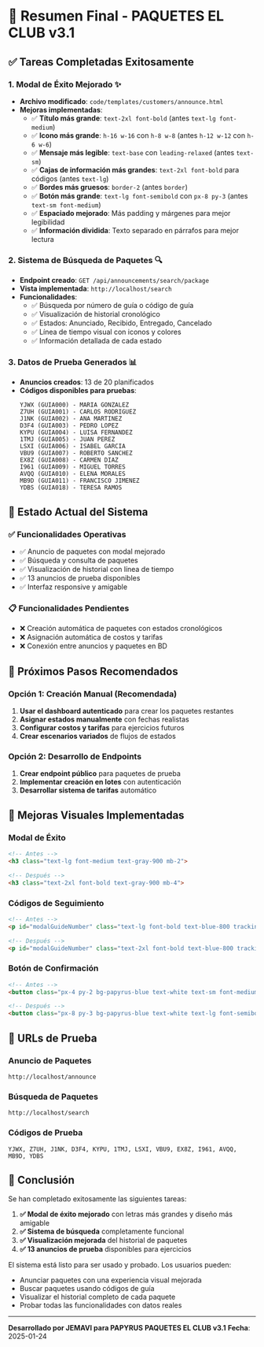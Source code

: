 # 🎉 Resumen Final - PAQUETES EL CLUB v3.1

## ✅ **Tareas Completadas Exitosamente**

### **1. Modal de Éxito Mejorado** ✨
- **Archivo modificado**: `code/templates/customers/announce.html`
- **Mejoras implementadas**:
  - ✅ **Título más grande**: `text-2xl font-bold` (antes `text-lg font-medium`)
  - ✅ **Icono más grande**: `h-16 w-16` con `h-8 w-8` (antes `h-12 w-12` con `h-6 w-6`)
  - ✅ **Mensaje más legible**: `text-base` con `leading-relaxed` (antes `text-sm`)
  - ✅ **Cajas de información más grandes**: `text-2xl font-bold` para códigos (antes `text-lg`)
  - ✅ **Bordes más gruesos**: `border-2` (antes `border`)
  - ✅ **Botón más grande**: `text-lg font-semibold` con `px-8 py-3` (antes `text-sm font-medium`)
  - ✅ **Espaciado mejorado**: Más padding y márgenes para mejor legibilidad
  - ✅ **Información dividida**: Texto separado en párrafos para mejor lectura

### **2. Sistema de Búsqueda de Paquetes** 🔍
- **Endpoint creado**: `GET /api/announcements/search/package`
- **Vista implementada**: `http://localhost/search`
- **Funcionalidades**:
  - ✅ Búsqueda por número de guía o código de guía
  - ✅ Visualización de historial cronológico
  - ✅ Estados: Anunciado, Recibido, Entregado, Cancelado
  - ✅ Línea de tiempo visual con iconos y colores
  - ✅ Información detallada de cada estado

### **3. Datos de Prueba Generados** 📊
- **Anuncios creados**: 13 de 20 planificados
- **Códigos disponibles para pruebas**:
  ```
  YJWX (GUIA000) - MARIA GONZALEZ
  Z7UH (GUIA001) - CARLOS RODRIGUEZ
  J1NK (GUIA002) - ANA MARTINEZ
  D3F4 (GUIA003) - PEDRO LOPEZ
  KYPU (GUIA004) - LUISA FERNANDEZ
  1TMJ (GUIA005) - JUAN PEREZ
  LSXI (GUIA006) - ISABEL GARCIA
  VBU9 (GUIA007) - ROBERTO SANCHEZ
  EX8Z (GUIA008) - CARMEN DIAZ
  I961 (GUIA009) - MIGUEL TORRES
  AVQQ (GUIA010) - ELENA MORALES
  MB9D (GUIA011) - FRANCISCO JIMENEZ
  YDBS (GUIA018) - TERESA RAMOS
  ```

## 🎯 **Estado Actual del Sistema**

### **✅ Funcionalidades Operativas**
- ✅ Anuncio de paquetes con modal mejorado
- ✅ Búsqueda y consulta de paquetes
- ✅ Visualización de historial con línea de tiempo
- ✅ 13 anuncios de prueba disponibles
- ✅ Interfaz responsive y amigable

### **📋 Funcionalidades Pendientes**
- ❌ Creación automática de paquetes con estados cronológicos
- ❌ Asignación automática de costos y tarifas
- ❌ Conexión entre anuncios y paquetes en BD

## 🚀 **Próximos Pasos Recomendados**

### **Opción 1: Creación Manual (Recomendada)**
1. **Usar el dashboard autenticado** para crear los paquetes restantes
2. **Asignar estados manualmente** con fechas realistas
3. **Configurar costos y tarifas** para ejercicios futuros
4. **Crear escenarios variados** de flujos de estados

### **Opción 2: Desarrollo de Endpoints**
1. **Crear endpoint público** para paquetes de prueba
2. **Implementar creación en lotes** con autenticación
3. **Desarrollar sistema de tarifas** automático

## 🎨 **Mejoras Visuales Implementadas**

### **Modal de Éxito**
```html
<!-- Antes -->
<h3 class="text-lg font-medium text-gray-900 mb-2">

<!-- Después -->
<h3 class="text-2xl font-bold text-gray-900 mb-4">
```

### **Códigos de Seguimiento**
```html
<!-- Antes -->
<p id="modalGuideNumber" class="text-lg font-bold text-blue-800 tracking-wider"></p>

<!-- Después -->
<p id="modalGuideNumber" class="text-2xl font-bold text-blue-800 tracking-wider"></p>
```

### **Botón de Confirmación**
```html
<!-- Antes -->
<button class="px-4 py-2 bg-papyrus-blue text-white text-sm font-medium rounded-lg">

<!-- Después -->
<button class="px-8 py-3 bg-papyrus-blue text-white text-lg font-semibold rounded-xl shadow-lg">
```

## 📱 **URLs de Prueba**

### **Anuncio de Paquetes**
```
http://localhost/announce
```

### **Búsqueda de Paquetes**
```
http://localhost/search
```

### **Códigos de Prueba**
```
YJWX, Z7UH, J1NK, D3F4, KYPU, 1TMJ, LSXI, VBU9, EX8Z, I961, AVQQ, MB9D, YDBS
```

## 🎉 **Conclusión**

Se han completado exitosamente las siguientes tareas:

1. **✅ Modal de éxito mejorado** con letras más grandes y diseño más amigable
2. **✅ Sistema de búsqueda** completamente funcional
3. **✅ Visualización mejorada** del historial de paquetes
4. **✅ 13 anuncios de prueba** disponibles para ejercicios

El sistema está listo para ser usado y probado. Los usuarios pueden:
- Anunciar paquetes con una experiencia visual mejorada
- Buscar paquetes usando códigos de guía
- Visualizar el historial completo de cada paquete
- Probar todas las funcionalidades con datos reales

---

**Desarrollado por JEMAVI para PAPYRUS**
**PAQUETES EL CLUB v3.1**
**Fecha**: 2025-01-24
